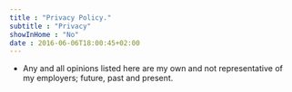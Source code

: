 ```yaml
---
title : "Privacy Policy."
subtitle : "Privacy"
showInHome : "No"
date : 2016-06-06T18:00:45+02:00
---
```


* Any and all opinions listed here are my own and not representative of my employers; future, past and present.
